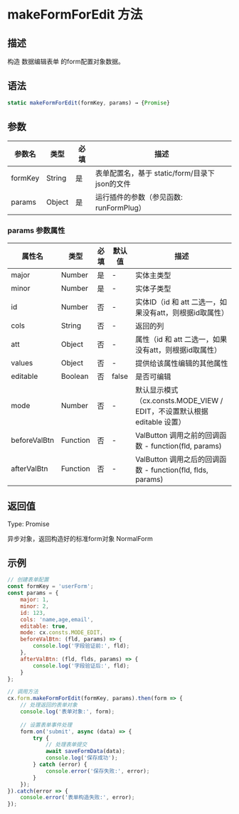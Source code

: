 # makeFormForEdit 方法

## 描述
构造 数据编辑表单 的form配置对象数据。

## 语法
```js
static makeFormForEdit(formKey, params) → {Promise}
```

## 参数
| 参数名 | 类型 | 必填 | 描述 |
| --- | --- | --- | --- |
| formKey | String | 是 | 表单配置名，基于 static/form/目录下json的文件 |
| params | Object | 是 | 运行插件的参数（参见函数: runFormPlug） |

### params 参数属性
| 属性名 | 类型 | 必填 | 默认值 | 描述 |
| --- | --- | --- | --- | --- |
| major | Number | 是 | - | 实体主类型 |
| minor | Number | 是 | - | 实体子类型 |
| id | Number | 否 | - | 实体ID（id 和 att 二选一，如果没有att，则根据id取属性） |
| cols | String | 否 | - | 返回的列 |
| att | Object | 否 | - | 属性（id 和 att 二选一，如果没有att，则根据id取属性） |
| values | Object | 否 | - | 提供给该属性编辑的其他属性 |
| editable | Boolean | 否 | false | 是否可编辑 |
| mode | Number | 否 | - | 默认显示模式（cx.consts.MODE_VIEW / EDIT，不设置默认根据 editable 设置） |
| beforeValBtn | Function | 否 | - | ValButton 调用之前的回调函数 - function(fld, params) |
| afterValBtn | Function | 否 | - | ValButton 调用之后的回调函数 - function(fld, flds, params) |

## 返回值
Type: Promise

异步对象，返回构造好的标准form对象 NormalForm

## 示例
```js
// 创建表单配置
const formKey = 'userForm';
const params = {
    major: 1,
    minor: 2,
    id: 123,
    cols: 'name,age,email',
    editable: true,
    mode: cx.consts.MODE_EDIT,
    beforeValBtn: (fld, params) => {
        console.log('字段验证前:', fld);
    },
    afterValBtn: (fld, flds, params) => {
        console.log('字段验证后:', fld);
    }
};

// 调用方法
cx.form.makeFormForEdit(formKey, params).then(form => {
    // 处理返回的表单对象
    console.log('表单对象:', form);
    
    // 设置表单事件处理
    form.on('submit', async (data) => {
        try {
            // 处理表单提交
            await saveFormData(data);
            console.log('保存成功');
        } catch (error) {
            console.error('保存失败:', error);
        }
    });
}).catch(error => {
    console.error('表单构造失败:', error);
});